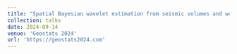 ```yaml
---
title: "Spatial Bayesian wavelet estimation from seismic volumes and well data."
collection: talks
date: 2024-09-14
venue: 'Geostats 2024'
url: 'https://geostats2024.com'
---
```

